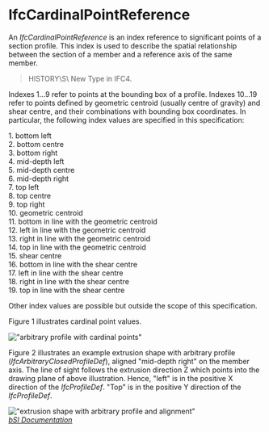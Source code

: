 IfcCardinalPointReference
=========================
An _IfcCardinalPointReference_ is an index reference to significant points of
a section profile. This index is used to describe the spatial relationship
between the section of a member and a reference axis of the same member.  
  
> HISTORY\S\ New Type in IFC4.  
  
Indexes 1...9 refer to points at the bounding box of a profile. Indexes
10...19 refer to points defined by geometric centroid (usually centre of
gravity) and shear centre, and their combinations with bounding box
coordinates. In particular, the following index values are specified in this
specification:  
  
1\. bottom left  
2\. bottom centre  
3\. bottom right  
4\. mid-depth left  
5\. mid-depth centre  
6\. mid-depth right  
7\. top left  
8\. top centre  
9\. top right  
10\. geometric centroid  
11\. bottom in line with the geometric centroid  
12\. left in line with the geometric centroid  
13\. right in line with the geometric centroid  
14\. top in line with the geometric centroid  
15\. shear centre  
16\. bottom in line with the shear centre  
17\. left in line with the shear centre  
18\. right in line with the shear centre  
19\. top in line with the shear centre  
  
Other index values are possible but outside the scope of this specification.  
  
Figure 1 illustrates cardinal point values.  
  
!["arbitrary profile with cardinal
points"](../figures/ifccardinalpointreference-01.png "Figure 1 -- Cardinal
point values")  
  
Figure 2 illustrates an example extrusion shape with arbitrary profile
(_IfcArbitraryClosedProfileDef_), aligned "mid-depth right" on the member
axis. The line of sight follows the extrusion direction Z which points into
the drawing plane of above illustration. Hence, "left" is in the positive X
direction of the _IfcProfileDef_. "Top" is in the positive Y direction of the
_IfcProfileDef_.  
  
!["extrusion shape with arbitrary profile and
alignment"](../figures/ifccardinalpointreference-02.png "Figure 2 -- Cardinal
point extrusion")  
[ _bSI
Documentation_](https://standards.buildingsmart.org/IFC/DEV/IFC4_2/FINAL/HTML/schema/ifcmaterialresource/lexical/ifccardinalpointreference.htm)


